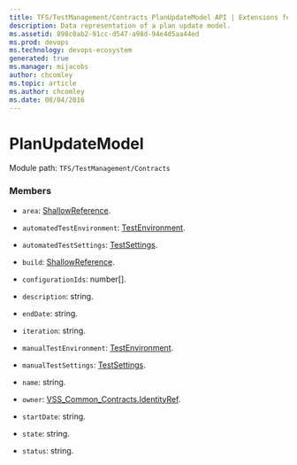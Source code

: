 ```yaml
---
title: TFS/TestManagement/Contracts PlanUpdateModel API | Extensions for Azure DevOps Services
description: Data representation of a plan update model.
ms.assetid: 898c0ab2-91cc-d547-a98d-94e4d5aa44ed
ms.prod: devops
ms.technology: devops-ecosystem
generated: true
ms.manager: mijacobs
author: chcomley
ms.topic: article
ms.author: chcomley
ms.date: 08/04/2016
---
```


# PlanUpdateModel

Module path: `TFS/TestManagement/Contracts`


### Members

* `area`: [ShallowReference](../../../TFS/TestManagement/Contracts/ShallowReference.md). 

* `automatedTestEnvironment`: [TestEnvironment](../../../TFS/TestManagement/Contracts/TestEnvironment.md). 

* `automatedTestSettings`: [TestSettings](../../../TFS/TestManagement/Contracts/TestSettings.md). 

* `build`: [ShallowReference](../../../TFS/TestManagement/Contracts/ShallowReference.md). 

* `configurationIds`: number[]. 

* `description`: string. 

* `endDate`: string. 

* `iteration`: string. 

* `manualTestEnvironment`: [TestEnvironment](../../../TFS/TestManagement/Contracts/TestEnvironment.md). 

* `manualTestSettings`: [TestSettings](../../../TFS/TestManagement/Contracts/TestSettings.md). 

* `name`: string. 

* `owner`: [VSS_Common_Contracts.IdentityRef](../../../VSS/WebApi/Contracts/IdentityRef.md). 

* `startDate`: string. 

* `state`: string. 

* `status`: string. 

